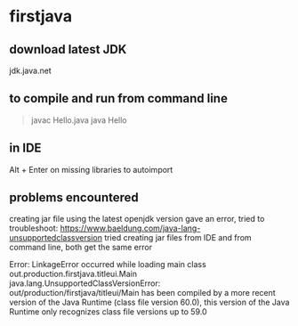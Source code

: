 # firstjava

## download latest JDK
jdk.java.net

## to compile and run from command line
> javac Hello.java
> java Hello
> 

## in IDE
Alt + Enter on missing libraries to autoimport

## problems encountered
creating jar file using the latest openjdk version gave an error,
tried to troubleshoot:
https://www.baeldung.com/java-lang-unsupportedclassversion
tried creating jar files from IDE and from command line, both get the same error

Error: LinkageError occurred while loading main class out.production.firstjava.titleui.Main
java.lang.UnsupportedClassVersionError: out/production/firstjava/titleui/Main has been compiled by a more recent version of the Java Runtime (class file version 60.0), this version of the Java Runtime only recognizes class file versions up to 59.0
